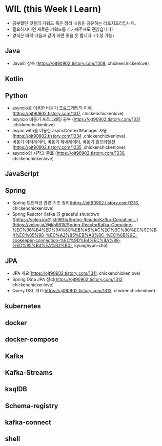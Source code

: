 # WIL (this Week I Learn)
- 공부했던 것들의 키워드 혹은 정리 내용을 공유하는 리포지토리입니다.
- 필요하시다면 새로운 키워드를 추가해주셔도 괜찮습니다! 
- 양식은 대략 다음과 같이 하면 좋을 듯 합니다. (수정 가능)
  

## Java
- Java의 상속 (https://ojt90902.tistory.com/1308, chickenchickenlove)

## Kotlin



## Python
- asyncio를 이용한 비동기 프로그래밍의 이해 (https://ojt90902.tistory.com/1317, chickenchickenlove)
- asyncio 비동기 프로그래밍 공부 (https://ojt90902.tistory.com/1331 ,chickenchickenlove)
- async with를 이용한 asyncContextManager 사용(https://ojt90902.tistory.com/1334 ,chickenchickenlove)
- 비동기 이터레이터, 비동기 제네레이터, 비동기 컴프리헨션(https://ojt90902.tistory.com/1335 ,chickenchickenlove)
- asyncio의 시작과 종료 (https://ojt90902.tistory.com/1336, chickenchickenlove)


## JavaScript



## Spring
- Spring 트랜잭션 관련 기초 정리(https://ojt90902.tistory.com/1316, chickenchickenlove)
- Spring Reactor Kafka 의 graceful shutdown ([https://velog.io/@jkh9615/Spring-ReactorKafka-Coroutine...](https://velog.io/@jkh9615/Spring-ReactorKafka-Coroutine-%EC%96%B4%ED%94%8C%EB%A6%AC%EC%BC%80%EC%9D%B4%EC%85%98-%EC%A2%85%EB%A3%8C-%EC%8B%9C-zookeeper-connection-%EC%9D%B4%EC%8A%88-%ED%95%B4%EA%B2%B0), kyunghyun-cho)


## JPA
- JPA 개요(https://ojt90902.tistory.com/1311, chickenchickenlove)
- Spring Data JPA 정리(https://ojt90902.tistory.com/1312, chickenchickenlove)
- Query DSL 개요(https://ojt90902.tistory.com/1313, chickenchickenlove)

## kubernetes

## docker

## docker-compose

## Kafka

## Kafka-Streams

## ksqlDB

## Schema-registry

## kafka-connect

## shell

##
